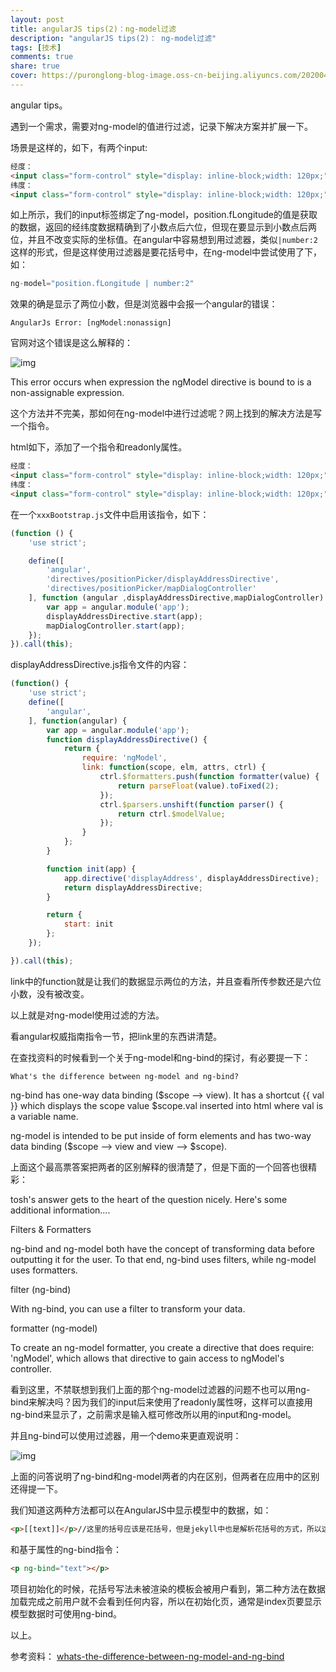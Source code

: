 ```yaml
---
layout: post
title: angularJS tips(2)：ng-model过滤
description: "angularJS tips(2)： ng-model过滤"
tags: [技术]
comments: true
share: true
cover: https://puronglong-blog-image.oss-cn-beijing.aliyuncs.com/20200420163837.png
---
```


angular tips。

遇到一个需求，需要对ng-model的值进行过滤，记录下解决方案并扩展一下。

<!-- more -->

场景是这样的，如下，有两个input:

```html
经度：
<input class="form-control" style="display: inline-block;width: 120px;" ng-model="position.fLongitude"/> 
纬度：
<input class="form-control" style="display: inline-block;width: 120px;" ng-model="position.fLatitude"/>
```

如上所示，我们的input标签绑定了ng-model，position.fLongitude的值是获取的数据，返回的经纬度数据精确到了小数点后六位，但现在要显示到小数点后两位，并且不改变实际的坐标值。在angular中容易想到用过滤器，类似`|number:2`这样的形式，但是这样使用过滤器是要花括号中，在ng-model中尝试使用了下，如：

```js
ng-model="position.fLongitude | number:2"
```

效果的确是显示了两位小数，但是浏览器中会报一个angular的错误：

```
AngularJs Error: [ngModel:nonassign]
```

官网对这个错误是这么解释的：

![img](https://puronglong-blog-image.oss-cn-beijing.aliyuncs.com/20200420164031.png)

This error occurs when expression the ngModel directive is bound to is a non-assignable expression.

这个方法并不完美，那如何在ng-model中进行过滤呢？网上找到的解决方法是写一个指令。

html如下，添加了一个指令和readonly属性。

```html
经度：
<input class="form-control" style="display: inline-block;width: 120px;" ng-model="position.fLongitude" display-address readonly/> 
纬度：
<input class="form-control" style="display: inline-block;width: 120px;" ng-model="position.fLatitude" display-address readonly/>
```

在一个``xxxBootstrap.js``文件中启用该指令，如下：

```js
(function () {
    'use strict';

    define([
        'angular',
        'directives/positionPicker/displayAddressDirective',
        'directives/positionPicker/mapDialogController'
    ], function (angular ,displayAddressDirective,mapDialogController) {
        var app = angular.module('app');
        displayAddressDirective.start(app);
        mapDialogController.start(app);
    });
}).call(this);
```

displayAddressDirective.js指令文件的内容：

```js
(function() {
    'use strict';
    define([
        'angular',
    ], function(angular) {
        var app = angular.module('app');
        function displayAddressDirective() {
            return {
                require: 'ngModel',
                link: function(scope, elm, attrs, ctrl) {                        
                    ctrl.$formatters.push(function formatter(value) {
                        return parseFloat(value).toFixed(2);
                    });
                    ctrl.$parsers.unshift(function parser() {
                        return ctrl.$modelValue;
                    });
                }
            };
        }

        function init(app) {
            app.directive('displayAddress', displayAddressDirective);
            return displayAddressDirective;
        }

        return {
            start: init
        };
    });

}).call(this);
```

link中的function就是让我们的数据显示两位的方法，并且查看所传参数还是六位小数，没有被改变。

以上就是对ng-model使用过滤的方法。

看angular权威指南指令一节，把link里的东西讲清楚。

在查找资料的时候看到一个关于ng-model和ng-bind的探讨，有必要提一下：

```
What's the difference between ng-model and ng-bind?
```

ng-bind has one-way data binding ($scope --> view). It has a shortcut {{ val }} which displays the scope value $scope.val inserted into html where val is a variable name.

ng-model is intended to be put inside of form elements and has two-way data binding ($scope --> view and view --> $scope).

上面这个最高票答案把两者的区别解释的很清楚了，但是下面的一个回答也很精彩：

tosh's answer gets to the heart of the question nicely. Here's some additional information....

Filters & Formatters

ng-bind and ng-model both have the concept of transforming data before outputting it for the user. To that end, ng-bind uses filters, while ng-model uses formatters.

filter (ng-bind)

With ng-bind, you can use a filter to transform your data.

formatter (ng-model)

To create an ng-model formatter, you create a directive that does require: 'ngModel', which allows that directive to gain access to ngModel's controller.

看到这里，不禁联想到我们上面的那个ng-model过滤器的问题不也可以用ng-bind来解决吗？因为我们的input后来使用了readonly属性呀，这样可以直接用ng-bind来显示了，之前需求是输入框可修改所以用的input和ng-model。

并且ng-bind可以使用过滤器，用一个demo来更直观说明：

![img](https://puronglong-blog-image.oss-cn-beijing.aliyuncs.com/20200420164045.png)

上面的问答说明了ng-bind和ng-model两者的内在区别，但两者在应用中的区别还得提一下。

我们知道这两种方法都可以在AngularJS中显示模型中的数据，如：

```html
<p>[[text]]</p>//这里的括号应该是花括号，但是jekyll中也是解析花括号的方式，所以这里换了一下
```
和基于属性的ng-bind指令：

```html
<p ng-bind="text"></p>
```

项目初始化的时候，花括号写法未被渲染的模板会被用户看到，第二种方法在数据加载完成之前用户就不会看到任何内容，所以在初始化页，通常是index页要显示模型数据时可使用ng-bind。

以上。

参考资料：
[whats-the-difference-between-ng-model-and-ng-bind](http://stackoverflow.com/questions/12419619/whats-the-difference-between-ng-model-and-ng-bind)
